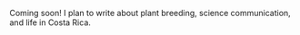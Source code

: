 



Coming soon! I plan to write about plant breeding, science communication, and life in Costa Rica.

